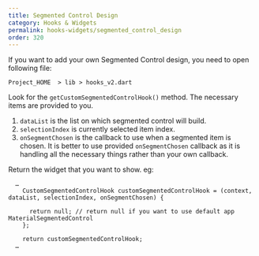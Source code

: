 ```yaml
---
title: Segmented Control Design
category: Hooks & Widgets
permalink: hooks-widgets/segmented_control_design
order: 320
---
```


If you want to add your own Segmented Control design, you need to open following file:

`Project_HOME  > lib > hooks_v2.dart`

Look for the `getCustomSegmentedControlHook()` method. The necessary items are provided to you.

1. `dataList` is the list on which segmented control will build.
2. `selectionIndex` is currently selected item index.
3. `onSegmentChosen` is the callback to use when a segmented item is chosen. It is better to use provided `onSegmentChosen` callback as it is handling all the necessary things rather than your own callback.

Return the widget that you want to show. eg: 
```
  …
    CustomSegmentedControlHook customSegmentedControlHook = (context, dataList, selectionIndex, onSegmentChosen) {

      return null; // return null if you want to use default app MaterialSegmentedControl
    };

    return customSegmentedControlHook;
  …
```

